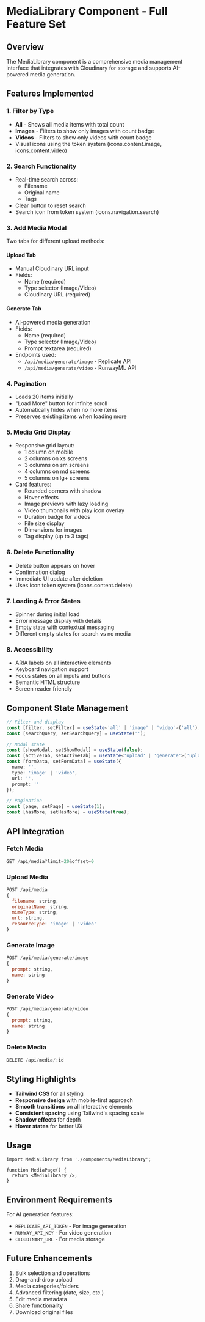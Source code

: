 # MediaLibrary Component - Full Feature Set

## Overview
The MediaLibrary component is a comprehensive media management interface that integrates with Cloudinary for storage and supports AI-powered media generation.

## Features Implemented

### 1. **Filter by Type**
- **All** - Shows all media items with total count
- **Images** - Filters to show only images with count badge
- **Videos** - Filters to show only videos with count badge
- Visual icons using the token system (icons.content.image, icons.content.video)

### 2. **Search Functionality**
- Real-time search across:
  - Filename
  - Original name
  - Tags
- Clear button to reset search
- Search icon from token system (icons.navigation.search)

### 3. **Add Media Modal**
Two tabs for different upload methods:

#### Upload Tab
- Manual Cloudinary URL input
- Fields:
  - Name (required)
  - Type selector (Image/Video)
  - Cloudinary URL (required)

#### Generate Tab
- AI-powered media generation
- Fields:
  - Name (required)
  - Type selector (Image/Video)
  - Prompt textarea (required)
- Endpoints used:
  - `/api/media/generate/image` - Replicate API
  - `/api/media/generate/video` - RunwayML API

### 4. **Pagination**
- Loads 20 items initially
- "Load More" button for infinite scroll
- Automatically hides when no more items
- Preserves existing items when loading more

### 5. **Media Grid Display**
- Responsive grid layout:
  - 1 column on mobile
  - 2 columns on xs screens
  - 3 columns on sm screens
  - 4 columns on md screens
  - 5 columns on lg+ screens
- Card features:
  - Rounded corners with shadow
  - Hover effects
  - Image previews with lazy loading
  - Video thumbnails with play icon overlay
  - Duration badge for videos
  - File size display
  - Dimensions for images
  - Tag display (up to 3 tags)

### 6. **Delete Functionality**
- Delete button appears on hover
- Confirmation dialog
- Immediate UI update after deletion
- Uses icon token system (icons.content.delete)

### 7. **Loading & Error States**
- Spinner during initial load
- Error message display with details
- Empty state with contextual messaging
- Different empty states for search vs no media

### 8. **Accessibility**
- ARIA labels on all interactive elements
- Keyboard navigation support
- Focus states on all inputs and buttons
- Semantic HTML structure
- Screen reader friendly

## Component State Management

```typescript
// Filter and display
const [filter, setFilter] = useState<'all' | 'image' | 'video'>('all');
const [searchQuery, setSearchQuery] = useState('');

// Modal state
const [showModal, setShowModal] = useState(false);
const [activeTab, setActiveTab] = useState<'upload' | 'generate'>('upload');
const [formData, setFormData] = useState({
  name: '',
  type: 'image' | 'video',
  url: '',
  prompt: ''
});

// Pagination
const [page, setPage] = useState(1);
const [hasMore, setHasMore] = useState(true);
```

## API Integration

### Fetch Media
```javascript
GET /api/media?limit=20&offset=0
```

### Upload Media
```javascript
POST /api/media
{
  filename: string,
  originalName: string,
  mimeType: string,
  url: string,
  resourceType: 'image' | 'video'
}
```

### Generate Image
```javascript
POST /api/media/generate/image
{
  prompt: string,
  name: string
}
```

### Generate Video
```javascript
POST /api/media/generate/video
{
  prompt: string,
  name: string
}
```

### Delete Media
```javascript
DELETE /api/media/:id
```

## Styling Highlights

- **Tailwind CSS** for all styling
- **Responsive design** with mobile-first approach
- **Smooth transitions** on all interactive elements
- **Consistent spacing** using Tailwind's spacing scale
- **Shadow effects** for depth
- **Hover states** for better UX

## Usage

```tsx
import MediaLibrary from './components/MediaLibrary';

function MediaPage() {
  return <MediaLibrary />;
}
```

## Environment Requirements

For AI generation features:
- `REPLICATE_API_TOKEN` - For image generation
- `RUNWAY_API_KEY` - For video generation
- `CLOUDINARY_URL` - For media storage

## Future Enhancements

1. Bulk selection and operations
2. Drag-and-drop upload
3. Media categories/folders
4. Advanced filtering (date, size, etc.)
5. Edit media metadata
6. Share functionality
7. Download original files 